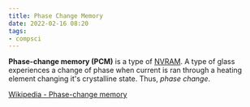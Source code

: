 ```yaml
---
title: Phase Change Memory
date: 2022-02-16 08:20
tags:
- compsci
---
```


**Phase-change memory (PCM)** is a type of [NVRAM](20220216081706-non-volatile-random-access-memory.md).
A type of glass experiences a change of phase when current is ran through a
heating element changing it's crystalline state. Thus, _phase change_.

[Wikipedia - Phase-change memory](https://en.wikipedia.org/wiki/Phase-change_memory)
